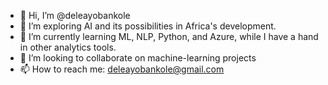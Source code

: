 - 👋 Hi, I’m @deleayobankole
- 👀 I’m exploring AI and its possibilities in Africa's development.
- 🌱 I’m currently learning ML, NLP, Python, and Azure, while I have a hand in other analytics tools.
- 💞️ I’m looking to collaborate on machine-learning projects
- 📫 How to reach me: deleayobankole@gmail.com

<!---
deleayobankole/deleayobankole is a ✨ special ✨ repository because its `README.md` (this file) appears on your GitHub profile.
You can click the Preview link to take a look at your changes.
--->
